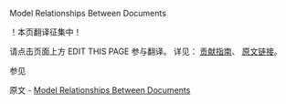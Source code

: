  Model Relationships Between Documents

 ！本页翻译征集中！

请点击页面上方 EDIT THIS PAGE 参与翻译。
详见：
[贡献指南]( https://github.com/JinMuInfo/MongoDB-Manual-zh/blob/master/CONTRIBUTING.md )、
[原文链接](  https://docs.mongodb.com/manual/applications/data-models-relationships/  )。

 参见

原文 - [Model Relationships Between Documents]( https://docs.mongodb.com/manual/applications/data-models-relationships/ )

